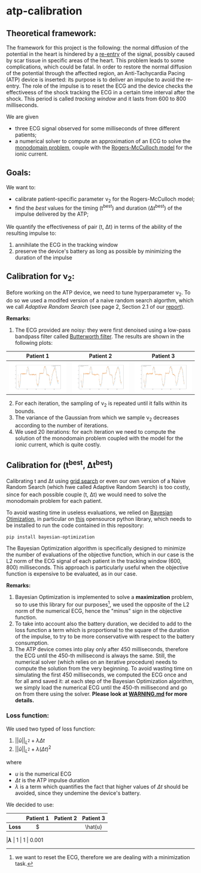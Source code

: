 # atp-calibration

<!-- <script id="MathJax-script" async src="https://cdn.jsdelivr.net/npm/mathjax@3/es5/tex-mml-chtml.js"></script> -->

## Theoretical framework:
The framework for this project is the following: the normal diffusion of the potential in the heart is hindered by a [re-entry](https://www.youtube.com/watch?v=yLI4yj1TZhc) of the signal, possibly caused by scar tissue in specific areas of the heart. This problem leads to some complications, which could be fatal. In order to restore the normal diffusion of the potential through the affectted region, an Anti-Tachycardia Pacing (ATP) device is inserted: its purpose is to deliver an impulse to avoid the re-entry. The role of the impulse is to reset the ECG and the device checks the effectiveess of the shock tracking the ECG in a certain time interval after the shock. This period is called *tracking window* and it lasts from 600 to 800 milliseconds.

We are given 
* three ECG signal observed for some milliseconds of three different patients;
* a numerical solver to compute an approximation of an ECG to solve the [monodomain problem](https://en.wikipedia.org/wiki/Monodomain_model), couple with the [Rogers-McCulloch model](https://ieeexplore.ieee.org/document/310090?reload=true) for the ionic current.

## Goals:
We want to:
* calibrate patient-specific parameter ν<sub>2</sub> for the Rogers-McCulloch model;
* find the *best* values for the timing (t<sup>best</sup>) and duration (Δt<sup>best</sup>) of the impulse delivered by the ATP;  

We quantify the effectiveness of pair (t<sup></sup>, Δt<sup></sup>) in terms of the ability of the resulting impulse to:
1. annihilate the ECG in the tracking window 
2. preserve the device's battery as long as possible by minimizing the duration of the impulse 

## Calibration for ν<sub>2</sub>:
Before working on the ATP device, we need to tune hyperparameter ν<sub>2</sub>. To do so we used a modifed version of a naive random search algorthm, which we call *Adaptive Random Search* (see page 2, Section 2.1 of our [report](report.pdf)).

**Remarks:**
1. The ECG provided are noisy: they were first denoised using a low-pass bandpass filter called [Butterworth filter](https://en.wikipedia.org/wiki/Butterworth_filter). The results are shown in the following plots:

| Patient 1 |  Patient 2 |  Patient 3 |
:-------------------------:|:-------------------------:|:-------------------------:
![p1](readme_images/patient_1_noise.png)  | ![p2](readme_images/patient_2_noise.png) | ![p3](readme_images/patient_3_noise.png)

2. For each iteration, the sampling of ν<sub>2</sub> is repeated until it falls within its bounds.
3. The variance of the Gaussian from which we sample ν<sub>2</sub> decreases according to the number of iterations.
4. We used 20 iterations: for each iteration we need to compute the solution of the monodomain problem coupled with the model for the ionic current, which is quite costly.

## Calibration for (t<sup>best</sup>, Δt<sup>best</sup>)
Calibrating t<sup></sup> and Δt<sup></sup> using [grid search](https://towardsdatascience.com/grid-search-for-model-tuning-3319b259367e) or even our own version of a Naive Random Search (which hwe called Adaptive Random Search) is too costly, since for each possible couple (t<sup></sup>, Δt<sup></sup>) we would need to solve the monodomain problem for each patient. 

To avoid wasting time in useless evaluations, we relied on [Bayesian Otimization](https://arxiv.org/abs/1807.02811), in particular on [this](https://github.com/fmfn/BayesianOptimization) opensource python library, which needs to be installed to run the code contained in this repository:

```
pip install bayesian-optimization
```

The Bayesian Optimization algorithm is specifically designed to minimize the number of evaluations of the objective function, which in our case is the L2 norm of the ECG signal of each patient in the tracking window (600, 800) milliseconds. This approach is particularly useful when the objective function is expensive to be evaluated, as in our case.

**Remarks:**
1. Bayesian Optimization is implemented to solve a **maximization** problem, so to use this library for our purposes[^1], we used the opposite of the L2 norm of the numerical ECG, hence the "minus" sign in the objective function.
2. To take into account also the battery duration, we decided to add to the loss function a term which is proportional to the square of the duration of the impulse, to try to be more conservative with respect to the battery consumption.
3. The ATP device comes into play only after 450 milliseconds, therefore the ECG until the 450-th millisecond is always the same. Still, the numerical solver (which relies on an iterative procedure) needs to compute the solution from the very beginning. To avoid wasting time on simulating the first 450 milliseconds, we computed the ECG once and for all amd saved it: at each step of the Bayesian Optimization algorithm, we simply load the numerical ECG until the 450-th millisecond and go on from there using the solver. **Please look at [WARNING.md](WARNING.md) for more details.**

### Loss function:
We used two typed of loss function:
1. $||\hat{u}||_{L^2} + \lambda \Delta t$
2. $||\hat{u}||_{L^2} + \lambda (\Delta t)^2$

[^1]: we want to reset the ECG, therefore we are dealing with a minimization task.

where 
* $u$ is the numerical ECG
* $\Delta t$ is the ATP impulse duration
* $\lambda$ is a term which quantifies the fact that higher values of $\Delta t$ should be avoided, since they undemine the device's battery.

We decided to use:

| | Patient 1 |  Patient 2 |  Patient 3 |
:-------------------------:|:-------------------------:|:-------------------------:|:-------------------------:
|**Loss** | $||\hat{u}||_{L^2} + (\Delta t)^2$  | $||\hat{u}||_{L^2} + (\Delta t)^2$ | $||\hat{u}||_{L^2} + 0.001 \Delta t$

|**$\lambda$** | 1  | 1 | 0.001




























